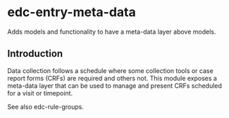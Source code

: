 # edc-entry-meta-data

Adds models and functionality to have a meta-data layer above models.

Introduction
------------
Data collection follows a schedule where some collection tools or case report forms (CRFs) are required and others not. This module exposes a meta-data layer that can be used to manage and present CRFs scheduled for a visit or timepoint. 

See also edc-rule-groups.
